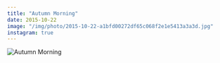 ```yaml
---
title: "Autumn Morning"
date: 2015-10-22
image: "/img/photo/2015-10-22-a1bfd00272df65c068f2e1e5413a3a3d.jpg"
instagram: true
---
```


![Autumn Morning](/img/photo/2015-10-22-a1bfd00272df65c068f2e1e5413a3a3d.jpg)
